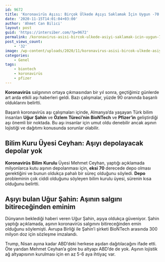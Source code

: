 ```yaml
---
id: 9672
title: 'Koronavirüs Aşısı: Birçok Ülkede Aşıyı Saklamak İçin Uygun -70 Derecede Depo Yok'
date: '2020-11-15T14:01:04+03:00'
author: 'Ahmet Can Bilici'
layout: post
guid: 'https://intersiber.com/?p=9672'
permalink: /koronavirus-asisi-bircok-ulkede-asiyi-saklamak-icin-uygun-70-derecede-depo-yok/
post_views_count:
    - '32'
image: /wp-content/uploads/2020/11/koronavirus-asisi-bircok-ulkede-asiyi-saklamak-icin-eksi-70-derecede-depo-yok.jpg
categories:
    - Genel
tags:
    - biontech
    - koronavirüs
    - pfizer
---
```


**Koronavirüs** salgınının ortaya çıkmasından bir yıl sonra, geçtiğimiz günlerde art arda etkili aşı haberleri geldi. Bazı çalışmalar, yüzde 90 oranında başarılı olduklarını belirtti.

Başarılı koronavirüs aşı çalışmaları içinde, Almanya’da yaşayan Türk bilim insanları **Uğur** **Şahin** ve **Özlem** **Türeci’nin** **BioNTech** ve **Pfizer’in** geliştirdiği aşı önemli bir noktada. Bu aşı insanlar için umut oldu denebilir ancak aşının lojistiği ve dağıtımı konusunda sorunlar olabilir.

## Bilim Kuru Üyesi Ceyhan: Aşıyı depolayacak depolar yok

**Koronavirüs** **Bilim** **Kurulu** Üyesi Mehmet Ceyhan, yaptığı açıklamada milyonlarca kutu aşının depolanması için, **eksi** **70** derecede depo olması gerektiğini ve bunun oldukça pahalı bir süreç olduğunu söyledi. **Depo** probleminin çok ciddi olduğunu söyleyen bilim kurulu üyesi, sürenin kısa olduğunu belirtti.

## Aşıyı bulan Uğur Şahin: Aşının salgını bitireceğinden eminim

Dünyanın beklediği haberi veren Uğur Şahin, aşıya oldukça güveniyor. Şahin yaptığı açıklamada, aşının koronavirüs salgınını bitireceğinden emin olduğunu söylemişti. Avrupa Birliği ile Şahin’i şirketi BioNTech arasında 300 milyon doz için sözleşme imzalandı.

Trump, Nisan ayına kadar ABD’deki herkese aşıdan dağıtılacağını ifade etti. Öte yandan Mehmet Ceyhan’a göre bu altyapı ABD’de de yok. Aşının lojistik ağ altyapısının kurulması için en az 5-6 aya ihtiyaç var.